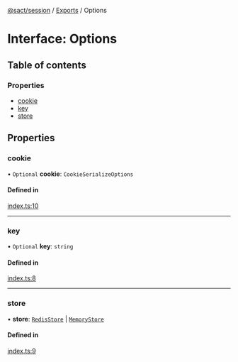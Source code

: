 [@sact/session](../README.md) / [Exports](../modules.md) / Options

# Interface: Options

## Table of contents

### Properties

- [cookie](Options.md#cookie)
- [key](Options.md#key)
- [store](Options.md#store)

## Properties

### cookie

• `Optional` **cookie**: `CookieSerializeOptions`

#### Defined in

[index.ts:10](https://github.com/mattiasewers/sact/blob/982c487/packages/session/src/index.ts#L10)

___

### key

• `Optional` **key**: `string`

#### Defined in

[index.ts:8](https://github.com/mattiasewers/sact/blob/982c487/packages/session/src/index.ts#L8)

___

### store

• **store**: [`RedisStore`](../classes/RedisStore.md) \| [`MemoryStore`](../classes/MemoryStore.md)

#### Defined in

[index.ts:9](https://github.com/mattiasewers/sact/blob/982c487/packages/session/src/index.ts#L9)
